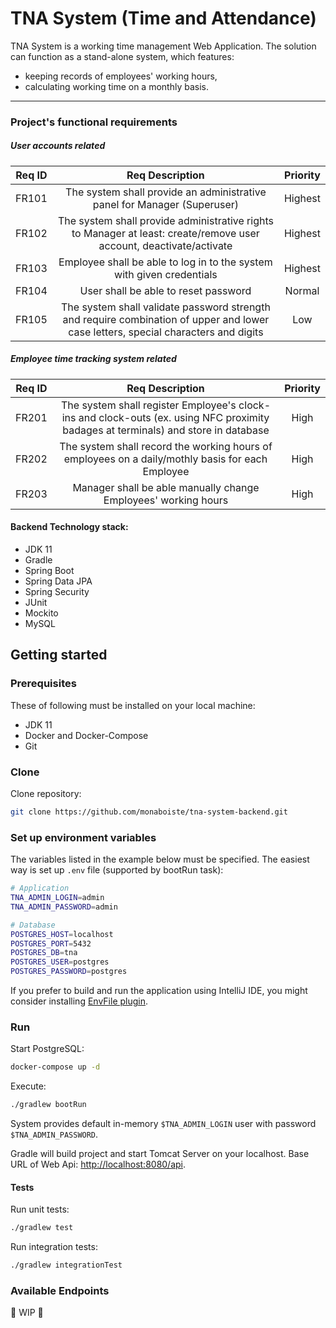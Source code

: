 # TNA System (Time and Attendance)
TNA System is a working time management Web Application. The solution can 
function as a stand-alone system, which features:
- keeping records of employees' working hours,
- calculating working time on a monthly basis.  

___
### Project's functional requirements
##### User accounts related
| Req ID| Req Description | Priority |
|:-----:|:---------------:|:--------:|
| FR101 | The system shall provide an administrative panel for Manager (Superuser) | Highest |
| FR102 | The system shall provide administrative rights to Manager at least: create/remove user account, deactivate/activate | Highest |
| FR103 | Employee shall be able to log in to the system with given credentials | Highest |
| FR104 | User shall be able to reset password | Normal |
| FR105 | The system shall validate password strength and require combination of upper and lower case letters, special characters and digits | Low |
##### Employee time tracking system related
| Req ID| Req Description | Priority |
|:-----:|:---------------:|:--------:|
| FR201 | The system shall register Employee's clock-ins and clock-outs (ex. using NFC proximity badages at terminals) and store in database | High |
| FR202 | The system shall record the working hours of employees on a daily/mothly basis for each Employee | High |
| FR203 | Manager shall be able manually change Employees' working hours | High |

#### Backend Technology stack:
* JDK 11
* Gradle
* Spring Boot
* Spring Data JPA
* Spring Security
* JUnit
* Mockito
* MySQL

## Getting started
### Prerequisites
These of following must be installed on your local machine:  
 * JDK 11  
 * Docker and Docker-Compose  
 * Git  

### Clone
Clone repository:
```sh
git clone https://github.com/monaboiste/tna-system-backend.git
```  

### Set up environment variables
The variables listed in  the example below must be specified. 
The easiest way is set up ``.env`` file (supported by bootRun task): 
```sh
# Application
TNA_ADMIN_LOGIN=admin
TNA_ADMIN_PASSWORD=admin

# Database
POSTGRES_HOST=localhost
POSTGRES_PORT=5432
POSTGRES_DB=tna
POSTGRES_USER=postgres
POSTGRES_PASSWORD=postgres
```
If you prefer to build and run the application using IntelliJ IDE, 
you might consider installing [EnvFile plugin](https://plugins.jetbrains.com/plugin/7861-envfile).

### Run
Start PostgreSQL:
```sh
docker-compose up -d
```

Execute:  
```sh
./gradlew bootRun
```
System provides default in-memory ``$TNA_ADMIN_LOGIN`` user with password ``$TNA_ADMIN_PASSWORD``.

Gradle will build project and start Tomcat Server on your localhost. Base URL of Web Api: [http://localhost:8080/api](http://localhost:8080/api).
  
#### Tests
Run unit tests:
```sh
./gradlew test
```  
Run integration tests:
```sh
./gradlew integrationTest
```  
### Available Endpoints
🚧 WIP 🚧
